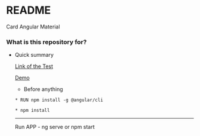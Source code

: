 # README #

Card Angular Material

### What is this repository for? ###

* Quick summary	

   [Link of the Test](https://gitlab.com/amarkes/teste-frontend/tree/master "Test's Homepage")

   [Demo](https://cardangularmaterial.herokuapp.com/)

	 * Before anything 

      * RUN npm install -g @angular/cli

      * npm install

    ___________________________________
    Run APP - ng serve or npm start
